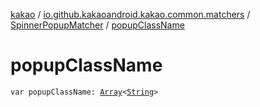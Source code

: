 [kakao](../../index.md) / [io.github.kakaoandroid.kakao.common.matchers](../index.md) / [SpinnerPopupMatcher](index.md) / [popupClassName](./popup-class-name.md)

# popupClassName

`var popupClassName: `[`Array`](https://kotlinlang.org/api/latest/jvm/stdlib/kotlin/-array/index.html)`<`[`String`](https://kotlinlang.org/api/latest/jvm/stdlib/kotlin/-string/index.html)`>`